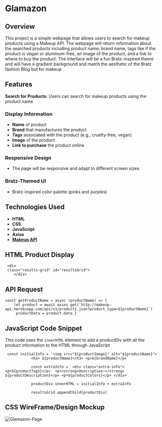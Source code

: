 # Glamazon
## Overview
This project is a simple webpage that allows users to search for makeup products using a Makeup API. The webpage will return information about the searched products including product name, brand name, tags like if the product is vegan or aluminum-free, an image of the product, and a link to where to buy the product. The interface will be a fun Bratz-inspired theme and will have a gradient background and match the aesthetic of the Bratz fashion Blog but for makeup

## Features
**Search for Products**: Users can search for makeup products using the product name
### Display Information 
- **Name** of product
- **Brand** that manufactures the product
- **Tags** associated with the product (e.g., cruelty-free, vegan)
- **Image** of the product
- **Link to purchase** the product online

### Responsive Design
- The page will be responsive and adapt to different screen sizes
### Bratz-Themed UI
- Bratz-inspired color palette (pinks and purples)

## Technologies Used 
- **HTML**
- **CSS**
- **JavaScript**
- **Axios**
- [**Makeup API**](https://makeup-api.herokuapp.com/)

## HTML Product Display
```
 <div 
 class="results-grid" id="resultsGrid">
    </div>     
```

## API Request
```
const getProductName = async (productName) => {
    let product = await axios.get(`http://makeup-api.herokuapp.com/api/v1/products.json?product_type=${productName}`)
     productData = product.data }
```
## JavaScript Code Snippet
This code uses the `innerHTML` element to add a productDiv with all the product information to the HTML through JavaScript
```
 const initialInfo = `<img src="${productImage}" alt="${productName}">
            <h3> ${productName}</h3> <p>${brandName}</p>`

            const extraInfo = `<div class="extra-info"> <p>${productTags}</p>  <p><strong>Description:</strong> ${productDescription}</p> <p>${productColors}</p> </div>`

            productDiv.innerHTML = initialInfo + extraInfo

            resultsGrid.appendChild(productDiv)
```
## CSS WireFrame/Design Mockup
![Glamazon-Page](https://github.com/user-attachments/assets/48a72c04-2bab-4929-b2c5-15133d472fa2)




